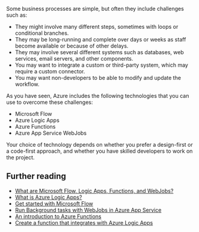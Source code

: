 Some business processes are simple, but often they include challenges such as:

- They might involve many different steps, sometimes with loops or conditional branches.
- They may be long-running and complete over days or weeks as staff become available or because of other delays.
- They may involve several different systems such as databases, web services, email servers, and other components.
- You may want to integrate a custom or third-party system, which may require a custom connector.
- You may want non-developers to be able to modify and update the workflow.

As you have seen, Azure includes the following technologies that you can use to overcome these challenges:

- Microsoft Flow
- Azure Logic Apps
- Azure Functions
- Azure App Service WebJobs

Your choice of technology depends on whether you prefer a design-first or a code-first approach, and whether you have skilled developers to work on the project.

## Further reading

- [What are Microsoft Flow, Logic Apps, Functions, and WebJobs?](https://docs.microsoft.com/azure/azure-functions/functions-compare-logic-apps-ms-flow-webjobs)
- [What is Azure Logic Apps?](https://docs.microsoft.com/azure/logic-apps/logic-apps-overview)
- [Get started with Microsoft Flow](https://docs.microsoft.com/flow/getting-started)
- [Run Background tasks with WebJobs in Azure App Service](https://docs.microsoft.com/azure/app-service/webjobs-create)
- [An introduction to Azure Functions](https://docs.microsoft.com/azure/azure-functions/functions-overview)
- [Create a function that integrates with Azure Logic Apps](https://docs.microsoft.com/azure/azure-functions/functions-twitter-email)
